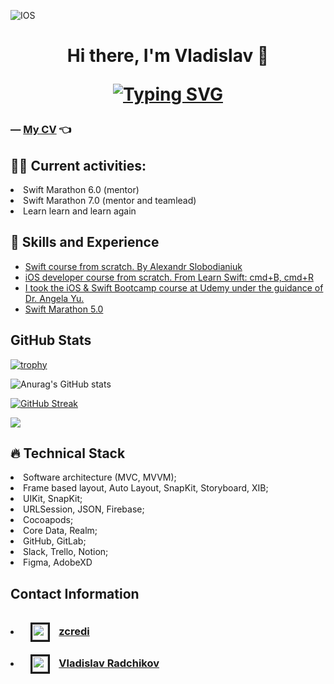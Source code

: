 ![IOS](https://github.com/zcredi/zcredi/assets/107634092/cccde92c-d88d-4349-8da7-04b5c47cad55)

<h1 align="center"> Hi there, I'm Vladislav 👋
  
<a href="https://git.io/typing-svg"><img src="https://readme-typing-svg.herokuapp.com?font=Fira+Code&pause=1000&center=true&width=550&height=40&lines=iOS+Developer+from+Gomel%2C+Belarus📍" alt="Typing SVG" /></a>

<h3 align="left">— <a href="https://github.com/zcredi/zcredi/files/11967439/My.CV.pdf" target="_blank"> My CV</a> 👈

<h2>👨‍💻 Current activities:</h2>


<li>Swift Marathon 6.0 (mentor)</li>
<li>Swift Marathon 7.0 (mentor and teamlead)</li>
<li>Learn learn and learn again</li>

<h2>📖 Skills and Experience</h2>

- [Swift course from scratch. By Alexandr Slobodianiuk](https://www.youtube.com/@alexandrslobodianiuk7902/playlists)
- [iOS developer course from scratch. From Learn Swift: cmd+B, cmd+R](https://www.youtube.com/@cmdBcmdR)
- [I took the iOS & Swift Bootcamp course at Udemy under the guidance of Dr. Angela Yu.](https://www.udemy.com/course/ios-13-app-development-bootcamp/)
- [Swift Marathon 5.0](https://t.me/swiftmarathon)

<h2>GitHub Stats</h2>
  
[![trophy](https://github-profile-trophy.vercel.app/?username=zcredi&theme=onedark&no-bg=true&title=Commits,PR,Repo,Followers)](https://github.com/ryo-ma/github-profile-trophy)

![Anurag's GitHub stats](https://github-readme-stats.vercel.app/api?username=zcredi&show_icons=true&theme=merko)

[![GitHub Streak](https://streak-stats.demolab.com?user=zcredi&theme=merko&border_radius=5&date_format=M%20j%5B%2C%20Y%5D&background=000000)](https://git.io/streak-stats)
  
![](http://github-profile-summary-cards.vercel.app/api/cards/profile-details?username=zcredi&theme=github_dark)

<h2>🔥 Technical Stack<br></h2>
<li>Software architecture (MVC, MVVM);</li>
<li>Frame based layout, Auto Layout, SnapKit, Storyboard, XIB;</li>
<li>UIKit, SnapKit;</li>
<li>URLSession, JSON, Firebase;</li>
<li>Cocoapods;</li>
<li>Core Data, Realm;</li>
<li>GitHub, GitLab;</li>
<li>Slack, Trello, Notion;</li>
<li>Figma, AdobeXD</li>

<h2>Contact Information<br>
  <h3>
<li><img src="https://user-images.githubusercontent.com/31271156/218016469-28d0c04e-bcf0-4517-a59a-263adb610930.svg" width="25" height="25" align="center" border="3" hspace="10" vspace="10" /> <a href="https://msngr.link/tg/zcredi">zcredi</a></li>
<li><img src="https://user-images.githubusercontent.com/31271156/218015456-92e55195-4b7c-49c0-815f-76889be5ac6f.svg" width="25" height="25" align="center" border="3" hspace="10" vspace="10" /> <a href="https://www.linkedin.com/in/zcredi/">Vladislav Radchikov</a></li>
  </h3>
